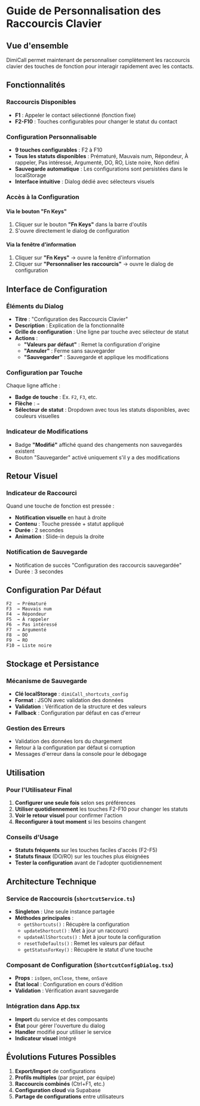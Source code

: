 # Guide de Personnalisation des Raccourcis Clavier

## Vue d'ensemble

DimiCall permet maintenant de personnaliser complètement les raccourcis clavier des touches de fonction pour interagir rapidement avec les contacts.

## Fonctionnalités

### Raccourcis Disponibles
- **F1** : Appeler le contact sélectionné (fonction fixe)
- **F2-F10** : Touches configurables pour changer le statut du contact

### Configuration Personnalisable
- **9 touches configurables** : F2 à F10
- **Tous les statuts disponibles** : Prématuré, Mauvais num, Répondeur, À rappeler, Pas intéressé, Argumenté, DO, RO, Liste noire, Non défini
- **Sauvegarde automatique** : Les configurations sont persistées dans le localStorage
- **Interface intuitive** : Dialog dédié avec sélecteurs visuels

### Accès à la Configuration

#### Via le bouton "Fn Keys"
1. Cliquer sur le bouton **"Fn Keys"** dans la barre d'outils
2. S'ouvre directement le dialog de configuration

#### Via la fenêtre d'information
1. Cliquer sur **"Fn Keys"** → ouvre la fenêtre d'information
2. Cliquer sur **"Personnaliser les raccourcis"** → ouvre le dialog de configuration

## Interface de Configuration

### Éléments du Dialog
- **Titre** : "Configuration des Raccourcis Clavier"
- **Description** : Explication de la fonctionnalité
- **Grille de configuration** : Une ligne par touche avec sélecteur de statut
- **Actions** :
  - **"Valeurs par défaut"** : Remet la configuration d'origine
  - **"Annuler"** : Ferme sans sauvegarder
  - **"Sauvegarder"** : Sauvegarde et applique les modifications

### Configuration par Touche
Chaque ligne affiche :
- **Badge de touche** : Ex. `F2`, `F3`, etc.
- **Flèche** : `→`
- **Sélecteur de statut** : Dropdown avec tous les statuts disponibles, avec couleurs visuelles

### Indicateur de Modifications
- Badge **"Modifié"** affiché quand des changements non sauvegardés existent
- Bouton "Sauvegarder" activé uniquement s'il y a des modifications

## Retour Visuel

### Indicateur de Raccourci
Quand une touche de fonction est pressée :
- **Notification visuelle** en haut à droite
- **Contenu** : Touche pressée + statut appliqué
- **Durée** : 2 secondes
- **Animation** : Slide-in depuis la droite

### Notification de Sauvegarde
- Notification de succès "Configuration des raccourcis sauvegardée"
- Durée : 3 secondes

## Configuration Par Défaut

```
F2  → Prématuré
F3  → Mauvais num
F4  → Répondeur
F5  → À rappeler
F6  → Pas intéressé
F7  → Argumenté
F8  → DO
F9  → RO
F10 → Liste noire
```

## Stockage et Persistance

### Mécanisme de Sauvegarde
- **Clé localStorage** : `dimiCall_shortcuts_config`
- **Format** : JSON avec validation des données
- **Validation** : Vérification de la structure et des valeurs
- **Fallback** : Configuration par défaut en cas d'erreur

### Gestion des Erreurs
- Validation des données lors du chargement
- Retour à la configuration par défaut si corruption
- Messages d'erreur dans la console pour le débogage

## Utilisation

### Pour l'Utilisateur Final
1. **Configurer une seule fois** selon ses préférences
2. **Utiliser quotidiennement** les touches F2-F10 pour changer les statuts
3. **Voir le retour visuel** pour confirmer l'action
4. **Reconfigurer à tout moment** si les besoins changent

### Conseils d'Usage
- **Statuts fréquents** sur les touches faciles d'accès (F2-F5)
- **Statuts finaux** (DO/RO) sur les touches plus éloignées
- **Tester la configuration** avant de l'adopter quotidiennement

## Architecture Technique

### Service de Raccourcis (`shortcutService.ts`)
- **Singleton** : Une seule instance partagée
- **Méthodes principales** :
  - `getShortcuts()` : Récupère la configuration
  - `updateShortcut()` : Met à jour un raccourci
  - `updateAllShortcuts()` : Met à jour toute la configuration
  - `resetToDefaults()` : Remet les valeurs par défaut
  - `getStatusForKey()` : Récupère le statut d'une touche

### Composant de Configuration (`ShortcutConfigDialog.tsx`)
- **Props** : `isOpen`, `onClose`, `theme`, `onSave`
- **État local** : Configuration en cours d'édition
- **Validation** : Vérification avant sauvegarde

### Intégration dans App.tsx
- **Import** du service et des composants
- **État** pour gérer l'ouverture du dialog
- **Handler** modifié pour utiliser le service
- **Indicateur visuel** intégré

## Évolutions Futures Possibles

1. **Export/Import** de configurations
2. **Profils multiples** (par projet, par équipe)
3. **Raccourcis combinés** (Ctrl+F1, etc.)
4. **Configuration cloud** via Supabase
5. **Partage de configurations** entre utilisateurs 